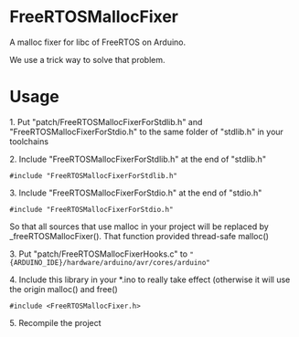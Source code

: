 # FreeRTOSMallocFixer

A malloc fixer for libc of FreeRTOS on Arduino.

We use a trick way to solve that problem.

# Usage

1\. Put "patch/FreeRTOSMallocFixerForStdlib.h" and "FreeRTOSMallocFixerForStdio.h" to the same folder of "stdlib.h" in your toolchains

2\. Include "FreeRTOSMallocFixerForStdlib.h" at the end of "stdlib.h"

```
#include "FreeRTOSMallocFixerForStdlib.h"
```

3\. Include "FreeRTOSMallocFixerForStdio.h" at the end of "stdio.h"

```
#include "FreeRTOSMallocFixerForStdio.h"
```

So that all sources that use malloc in your project will be replaced by _freeRTOSMallocFixer(). That function provided thread-safe malloc()

3\. Put "patch/FreeRTOSMallocFixerHooks.c" to `"{ARDUINO_IDE}/hardware/arduino/avr/cores/arduino"`

4\. Include this library in your *.ino to really take effect (otherwise it will use the origin malloc() and free()

```
#include <FreeRTOSMallocFixer.h>        
```

5\. Recompile the project 
